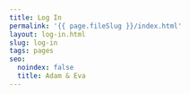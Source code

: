 ```yaml
---
title: Log In
permalink: '{{ page.fileSlug }}/index.html'
layout: log-in.html
slug: log-in
tags: pages
seo:
  noindex: false
  title: Adam & Eva
---
```



